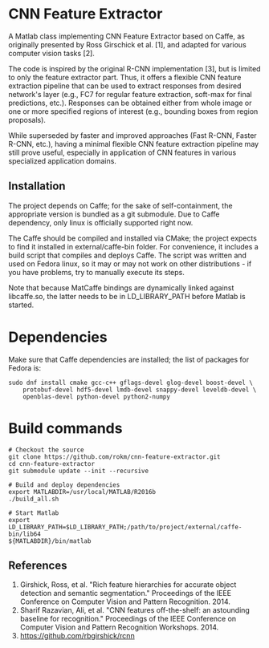# CNN Feature Extractor #

A Matlab class implementing CNN Feature Extractor based on Caffe, as
originally presented by Ross Girschick et al. [1], and adapted for
various computer vision tasks [2].

The code is inspired by the original R-CNN implementation [3], but is
limited to only the feature extractor part. Thus, it offers a flexible
CNN feature extraction pipeline that can be used to extract responses
from desired network's layer (e.g., FC7 for regular feature extraction,
soft-max for final predictions, etc.). Responses can be obtained either
from whole image or one or more specified regions of interest (e.g.,
bounding boxes from region proposals).

While superseded by faster and improved approaches (Fast R-CNN,
Faster R-CNN, etc.), having a minimal flexible CNN feature extraction
pipeline may still prove useful, especially in application of CNN
features in various specialized application domains.

## Installation ##
The project depends on Caffe; for the sake of self-containment, the
appropriate version is bundled as a git submodule. Due to Caffe
dependency, only linux is officially supported right now.

The Caffe should be compiled and installed via CMake; the project expects
to find it installed in external/caffe-bin folder. For convenience, it
includes a build script that compiles and deploys Caffe. The script was
written and used on Fedora linux, so it may or may not work on other
distributions - if you have problems, try to manually execute its steps.

Note that because MatCaffe bindings are dynamically linked against
libcaffe.so, the latter needs to be in LD_LIBRARY_PATH before Matlab
is started.

# Dependencies
Make sure that Caffe dependencies are installed; the list of packages
for Fedora is:
```Shell
sudo dnf install cmake gcc-c++ gflags-devel glog-devel boost-devel \
    protobuf-devel hdf5-devel lmdb-devel snappy-devel leveldb-devel \
    openblas-devel python-devel python2-numpy
```

# Build commands
```Shell
# Checkout the source
git clone https://github.com/rokm/cnn-feature-extractor.git
cd cnn-feature-extractor
git submodule update --init --recursive

# Build and deploy dependencies
export MATLABDIR=/usr/local/MATLAB/R2016b
./build_all.sh

# Start Matlab
export LD_LIBRARY_PATH=$LD_LIBRARY_PATH;/path/to/project/external/caffe-bin/lib64
${MATLABDIR}/bin/matlab
```

## References ##
1. Girshick, Ross, et al. "Rich feature hierarchies for accurate object detection and semantic segmentation." Proceedings of the IEEE Conference on Computer Vision and Pattern Recognition. 2014.
2. Sharif Razavian, Ali, et al. "CNN features off-the-shelf: an astounding baseline for recognition." Proceedings of the IEEE Conference on Computer Vision and Pattern Recognition Workshops. 2014.
3. https://github.com/rbgirshick/rcnn
